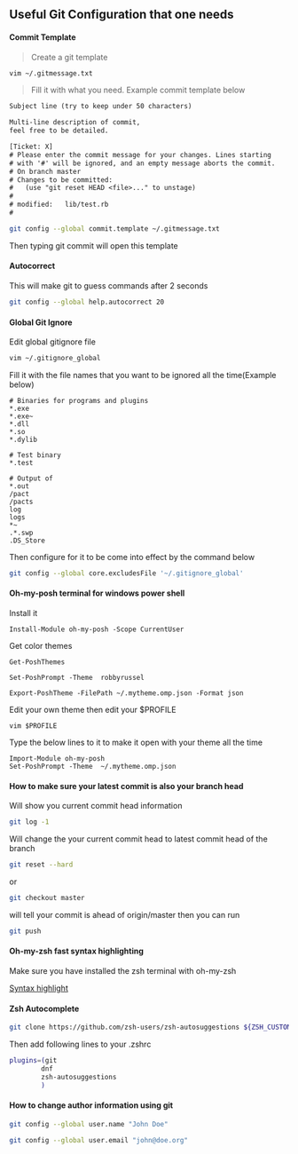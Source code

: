 ## Useful Git Configuration that one needs

#### Commit Template

> Create a git template 
```zsh
vim ~/.gitmessage.txt

```
> Fill it with what you need. Example commit template below
```txt
Subject line (try to keep under 50 characters)

Multi-line description of commit,
feel free to be detailed.

[Ticket: X]
# Please enter the commit message for your changes. Lines starting
# with '#' will be ignored, and an empty message aborts the commit.
# On branch master
# Changes to be committed:
#   (use "git reset HEAD <file>..." to unstage)
#
# modified:   lib/test.rb
#
```


```zsh
git config --global commit.template ~/.gitmessage.txt
```
Then typing git commit will open this template

#### Autocorrect 

This will make git to guess commands after 2 seconds
```zsh
git config --global help.autocorrect 20
```


#### Global Git Ignore
Edit global gitignore file
```zsh
vim ~/.gitignore_global
```
Fill it with the file names that you want to be ignored all the time(Example below)
```.gitignore
# Binaries for programs and plugins
*.exe
*.exe~
*.dll
*.so
*.dylib

# Test binary
*.test

# Output of 
*.out
/pact
/pacts
log
logs
*~
.*.swp
.DS_Store
```
Then configure for it to be come into effect by the command below 
```bash
git config --global core.excludesFile '~/.gitignore_global'
```

#### Oh-my-posh terminal for windows power shell
Install it
```
Install-Module oh-my-posh -Scope CurrentUser
```
Get color themes
```
Get-PoshThemes
```

```
Set-PoshPrompt -Theme  robbyrussel
```

```
Export-PoshTheme -FilePath ~/.mytheme.omp.json -Format json
```
Edit your own theme then edit your $PROFILE
```
vim $PROFILE
```
Type the below lines to it to make it open with your theme all the time
```
Import-Module oh-my-posh
Set-PoshPrompt -Theme  ~/.mytheme.omp.json
```
#### How to make sure your latest commit is also your branch head
Will show you current commit head information
```zsh
git log -1
```

Will change the your current commit head to latest commit head of the branch
```zsh
git reset --hard
```
or
```zsh
git checkout master
```
will tell your commit is ahead of origin/master then you can run
```zsh
git push
```

#### Oh-my-zsh fast syntax highlighting

Make sure you have installed the zsh terminal with oh-my-zsh

[Syntax highlight](https://github.com/zdharma/fast-syntax-highlighting)


#### Zsh Autocomplete

```zsh
git clone https://github.com/zsh-users/zsh-autosuggestions ${ZSH_CUSTOM:-~/.oh-my-zsh/custom}/plugins/zsh-autosuggestions
```

Then add following lines to your .zshrc 
```zsh
plugins=(git
        dnf
        zsh-autosuggestions
        )
```

#### How to change author information using git
```zsh
git config --global user.name "John Doe"
```
```zsh
git config --global user.email "john@doe.org"
```
